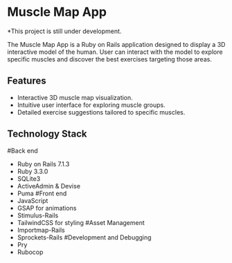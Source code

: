 # Muscle Map App

*This project is still under development.

The Muscle Map App is a Ruby on Rails application designed to display a 3D interactive model of the human. User can interact with the model to explore specific muscles and discover the best exercises targeting those areas.

## Features
- Interactive 3D muscle map visualization.
- Intuitive user interface for exploring muscle groups.
- Detailed exercise suggestions tailored to specific muscles.

## Technology Stack
#Back end
- Ruby on Rails 7.1.3
- Ruby 3.3.0
- SQLite3
- ActiveAdmin & Devise
- Puma
#Front end
- JavaScript
- GSAP for animations
- Stimulus-Rails
- TailwindCSS for styling
#Asset Management
- Importmap-Rails
- Sprockets-Rails
#Development and Debugging
- Pry
- Rubocop

